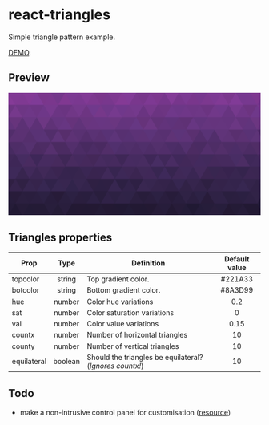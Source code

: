 # react-triangles
Simple triangle pattern example.

[DEMO](https://xteamstanly.github.io/react-triangles/).

## Preview
![preview](preview.png)
## Triangles properties
| Prop                |    Type    | Definition                                               | Default value |
|---------------------|:----------:|----------------------------------------------------------|:-------------:|
| topcolor            |   string   | Top gradient color.                                      |    #221A33    |
| botcolor            |   string   | Bottom gradient color.                                   |    #8A3D99    |
| hue                 |   number   | Color hue variations                                     |      0.2      |
| sat                 |   number   | Color saturation variations                              |       0       |
| val                 |   number   | Color value variations                                   |      0.15     |
| countx              |   number   | Number of horizontal triangles                           |       10      |
| county              |   number   | Number of vertical triangles                             |       10      |
| equilateral         |   boolean  | Should the triangles be equilateral? (*Ignores countx!*) |       10      |

## Todo
- make a non-intrusive control panel for customisation ([resource](https://github.com/dataarts/dat.gui))